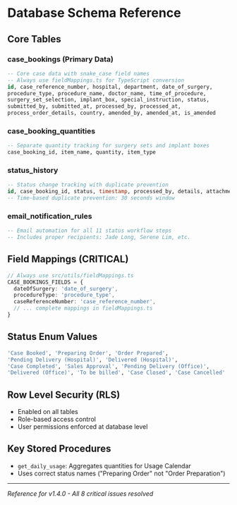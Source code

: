 # Database Schema Reference

## Core Tables

### case_bookings (Primary Data)
```sql
-- Core case data with snake_case field names
-- Always use fieldMappings.ts for TypeScript conversion
id, case_reference_number, hospital, department, date_of_surgery,
procedure_type, procedure_name, doctor_name, time_of_procedure,
surgery_set_selection, implant_box, special_instruction, status,
submitted_by, submitted_at, processed_by, processed_at,
process_order_details, country, amended_by, amended_at, is_amended
```

### case_booking_quantities
```sql
-- Separate quantity tracking for surgery sets and implant boxes
case_booking_id, item_name, quantity, item_type
```

### status_history
```sql
-- Status change tracking with duplicate prevention
id, case_booking_id, status, timestamp, processed_by, details, attachments
-- Time-based duplicate prevention: 30 seconds window
```

### email_notification_rules
```sql
-- Email automation for all 11 status workflow steps
-- Includes proper recipients: Jade Long, Serene Lim, etc.
```

## Field Mappings (CRITICAL)
```typescript
// Always use src/utils/fieldMappings.ts
CASE_BOOKINGS_FIELDS = {
  dateOfSurgery: 'date_of_surgery',
  procedureType: 'procedure_type',
  caseReferenceNumber: 'case_reference_number',
  // ... complete mappings in fieldMappings.ts
}
```

## Status Enum Values
```sql
'Case Booked', 'Preparing Order', 'Order Prepared', 
'Pending Delivery (Hospital)', 'Delivered (Hospital)', 
'Case Completed', 'Sales Approval', 'Pending Delivery (Office)', 
'Delivered (Office)', 'To be billed', 'Case Closed', 'Case Cancelled'
```

## Row Level Security (RLS)
- Enabled on all tables
- Role-based access control
- User permissions enforced at database level

## Key Stored Procedures
- `get_daily_usage`: Aggregates quantities for Usage Calendar
- Uses correct status names ("Preparing Order" not "Order Preparation")

---
*Reference for v1.4.0 - All 8 critical issues resolved*